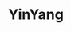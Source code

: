 ---
title: YinYang
slug: yin-yang
github_link: https://github.com/qingwang/octopress-theme-yinyang
demo_preview: http://blog.due.io/2013/octopress-theme-yinyang/
demo_screenshot: 
description: |
  YinYang (??) is a minimal, responsive theme for Octopress. Based on Greyshade
---